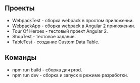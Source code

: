 ## Проекты
* WebpackTest    - сборка webpack в простом приложении. 
* WebpackApp     - сборка webpack в Angular 2 приложении.
* Tour Of Heroes - тестовый проект Angular 2.
* ShopTest       - тестовое задание.
* TableTest      - создание Custom Data Table.

## Команды
* npm run build - сборка для prod.
* npm run dev   - сборка и запуск в режиме разработки.

